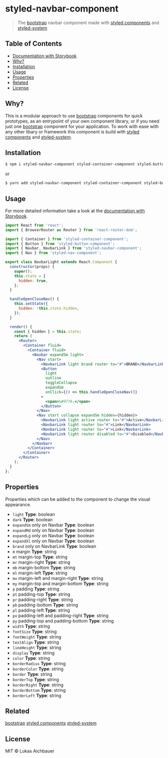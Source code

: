 # styled-navbar-component

> The [bootstrap](https://getbootstrap.com) navbar component made with [styled components](https://styled-components.com) and [styled-system](http://jxnblk.com/styled-system/)

## Table of Contents

* [Documentation with Storybook](https://aichbauer.github.io/react-styled-bootstrap-components)
* [Why?](#why)
* [Installation](#installation)
* [Usage](#usage)
* [Properties](#properties)
* [Related](#related)
* [License](#license)

## Why?

This is a modular approach to use [bootstrap](https://getbootstrap.com) components for quick prototypes, as an entrypoint of your own component library, or if you need just one [bootstrap](https://getbootstrap.com) component for your application. To work with ease with any other libary or framework this component is build with [styled components](https://styled-components.com) and [styled-system](http://jxnblk.com/styled-system/).

## Installation

```sh
$ npm i styled-navbar-component styled-container-component styled-button-component styled-nav-component -S
```

or

```sh
$ yarn add styled-navbar-component styled-container-component styled-button-component styled-nav-component
```

## Usage

For more detailed information take a look at the [documentation with Storybook](https://aichbauer.github.io/react-styled-bootstrap-components).

```jsx
import React from 'react';
import { BrowserRouter as Router } from 'react-router-dom';

import { Container } from 'styled-container-component';
import { Button } from 'styled-button-component';
import { Navbar, NavbarLink } from 'styled-navbar-component';
import { Nav } from 'styled-nav-component';

export class NavbarLight extends React.Component {
  constructor(props) {
    super();
    this.state = {
      hidden: true,
    };
  }

  handleOpenCloseNav() {
    this.setState({
      hidden: !this.state.hidden,
    });
  }

  render() {
    const { hidden } = this.state;
    return (
      <Router>
        <Container fluid>
          <Container fluid>
            <Navbar expandSm light>
              <Nav start>
                <NavbarLink light brand router to="#">BRAND</NavbarLink>
                <Button
                  light
                  outline
                  toggleCollapse
                  expandSm
                  onClick={() => this.handleOpenCloseNav()}
                >
                  <span>&#9776;</span>
                </Button>
              </Nav>
              <Nav start collapse expandSm hidden={hidden}>
                <NavbarLink light active router to="#">Active</NavbarLink>
                <NavbarLink light router to="#">Link</NavbarLink>
                <NavbarLink light router to="#">Link</NavbarLink>
                <NavbarLink light router disabled to="#">Disabled</NavbarLink>
              </Nav>
            </Navbar>
          </Container>
        </Container>
      </Router>
    );
  }
};
```

## Properties

Properties which can be added to the component to change the visual appearance.

* `light` **Type**: boolean
* `dark` **Type**: boolean
* `expandSm` only on Navbar **Type**: boolean
* `expandMd` only on Navbar **Type**: boolean
* `expandLg` only on Navbar **Type**: boolean
* `expandXl` only on Navbar **Type**: boolean
* `brand` only on NavbarLink **Type**: boolean
* `m` margin **Type**: string
* `mt` margin-top **Type**: string
* `mr` margin-right **Type**: string
* `mb` margin-bottom **Type**: string
* `ml` margin-left **Type**: string
* `mx` margin-left and margin-right **Type**: string
* `my` margin-top and margin-bottom **Type**: string
* `p`  padding **Type**: string
* `pt` padding-top **Type**: string
* `pr` padding-right **Type**: string
* `pb` padding-bottom **Type**: string
* `pl` padding-left **Type**: string
* `px` padding-left and padding-right **Type**: string
* `py` padding-top and padding-bottom **Type**: string
* `width` **Type**: string
* `fontSize` **Type**: string
* `fontWeight` **Type**: string
* `textAlign` **Type**: string
* `lineHeight` **Type**: string
* `display` **Type**: string
* `color` **Type**: string
* `borderRadius` **Type**: string
* `borderColor` **Type**: string
* `border` **Type**: string
* `borderTop` **Type**: string
* `borderRight` **Type**: string
* `borderBottom` **Type**: string
* `borderLeft` **Type**: string

## Related

[bootstrap](https://getbootstrap.com)
[styled components](https://styled-components.com)
[styled-system](http://jxnblk.com/styled-system/)

## License

MIT © Lukas Aichbauer
